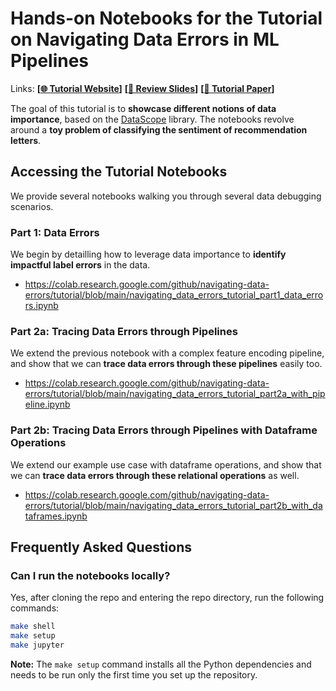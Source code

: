 # Hands-on Notebooks for the Tutorial on Navigating Data Errors in ML Pipelines

Links: **[[🌐 Tutorial Website](https://navigating-data-errors.github.io/)]** **[[👀 Review Slides](https://navigating-data-errors.github.io/pdf/navigating-data-errors-review-slides.pdf)]** **[[📜 Tutorial Paper](https://deem.berlin/pdf/icde-tutorial-navigating-data-errors-in-ml-pipelines.pdf)]**

The goal of this tutorial is to **showcase different notions of data importance**, based on the [DataScope](https://github.com/easeml/datascope) library. The notebooks revolve around a **toy problem of classifying the sentiment of recommendation letters**.

## Accessing the Tutorial Notebooks

We provide several notebooks walking you through several data debugging scenarios.

### Part 1: Data Errors

We begin by detailling how to leverage data importance to **identify impactful label errors** in the data.

 * https://colab.research.google.com/github/navigating-data-errors/tutorial/blob/main/navigating_data_errors_tutorial_part1_data_errors.ipynb

### Part 2a: Tracing Data Errors through Pipelines

We extend the previous notebook with a complex feature encoding pipeline, and show that we can **trace data errors through these pipelines** easily too. 

* https://colab.research.google.com/github/navigating-data-errors/tutorial/blob/main/navigating_data_errors_tutorial_part2a_with_pipeline.ipynb

### Part 2b: Tracing Data Errors through Pipelines with Dataframe Operations

We extend our example use case with dataframe operations, and show that we can **trace data errors through these relational operations** as well.

* https://colab.research.google.com/github/navigating-data-errors/tutorial/blob/main/navigating_data_errors_tutorial_part2b_with_dataframes.ipynb


## Frequently Asked Questions

### Can I run the notebooks locally?

Yes, after cloning the repo and entering the repo directory, run the following commands:

```bash
make shell
make setup
make jupyter
```

**Note:** The `make setup` command installs all the Python dependencies and needs to be run only the first time you set up the repository.
